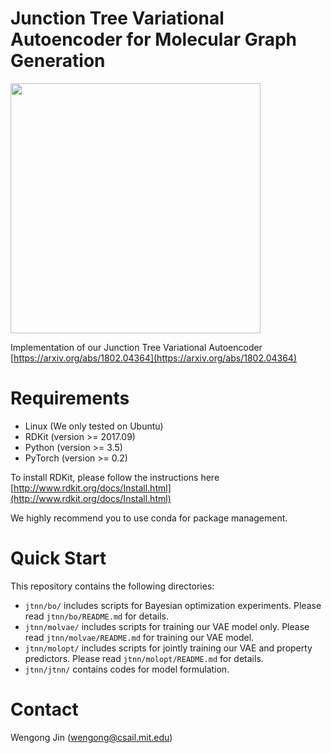 # Junction Tree Variational Autoencoder for Molecular Graph Generation

<img src="https://github.com/wengong-jin/icml18-jtnn/blob/master/paradigm.png" width="400">

Implementation of our Junction Tree Variational Autoencoder [https://arxiv.org/abs/1802.04364](https://arxiv.org/abs/1802.04364)

# Requirements
* Linux (We only tested on Ubuntu)
* RDKit (version >= 2017.09)
* Python (version >= 3.5)
* PyTorch (version >= 0.2)

To install RDKit, please follow the instructions here [http://www.rdkit.org/docs/Install.html](http://www.rdkit.org/docs/Install.html)

We highly recommend you to use conda for package management.

# Quick Start
This repository contains the following directories:
* `jtnn/bo/` includes scripts for Bayesian optimization experiments. Please read `jtnn/bo/README.md` for details.
* `jtnn/molvae/` includes scripts for training our VAE model only. Please read `jtnn/molvae/README.md` for training our VAE model.
* `jtnn/molopt/` includes scripts for jointly training our VAE and property predictors. Please read `jtnn/molopt/README.md` for details.
* `jtnn/jtnn/` contains codes for model formulation.

# Contact
Wengong Jin (wengong@csail.mit.edu)
